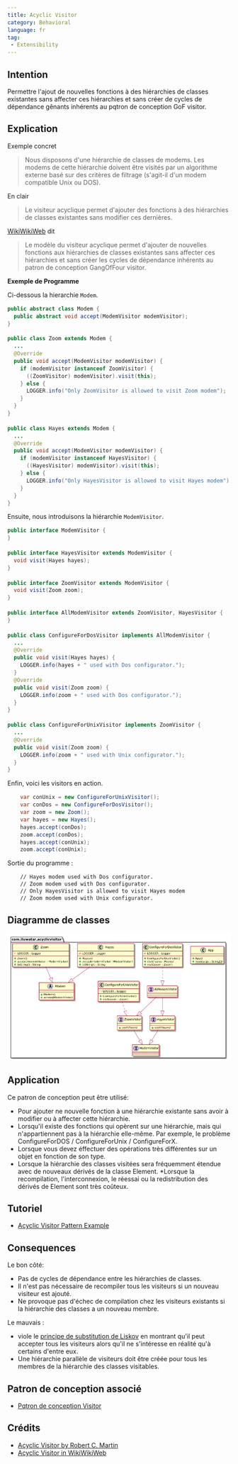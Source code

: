 ```yaml
---
title: Acyclic Visitor
category: Behavioral
language: fr
tag:
 - Extensibility
---
```


## Intention

Permettre l'ajout de nouvelles fonctions à des hiérarchies de classes existantes sans affecter ces hiérarchies et sans
créer de cycles de dépendance gênants inhérents au pqtron de conception GoF visitor.

## Explication

Exemple concret

> Nous disposons d'une hiérarchie de classes de modems. Les modems de cette hiérarchie doivent être visités
> par un algorithme externe basé sur des critères de filtrage (s'agit-il d'un modem compatible Unix ou DOS).

En clair

> Le visiteur acyclique permet d'ajouter des fonctions à des hiérarchies de classes existantes sans modifier ces dernières.

[WikiWikiWeb](https://wiki.c2.com/?AcyclicVisitor) dit

> Le modèle du visiteur acyclique permet d'ajouter de nouvelles fonctions aux hiérarchies de classes existantes
> sans affecter ces hiérarchies et sans créer les cycles de dépendance inhérents au patron de conception GangOfFour visitor.

**Exemple de Programme**

Ci-dessous la hierarchie `Modem`.

```java
public abstract class Modem {
  public abstract void accept(ModemVisitor modemVisitor);
}

public class Zoom extends Modem {
  ...
  @Override
  public void accept(ModemVisitor modemVisitor) {
    if (modemVisitor instanceof ZoomVisitor) {
      ((ZoomVisitor) modemVisitor).visit(this);
    } else {
      LOGGER.info("Only ZoomVisitor is allowed to visit Zoom modem");
    }
  }
}

public class Hayes extends Modem {
  ...
  @Override
  public void accept(ModemVisitor modemVisitor) {
    if (modemVisitor instanceof HayesVisitor) {
      ((HayesVisitor) modemVisitor).visit(this);
    } else {
      LOGGER.info("Only HayesVisitor is allowed to visit Hayes modem");
    }
  }
}
```

Ensuite, nous introduisons la hiérarchie `ModemVisitor`.

```java
public interface ModemVisitor {
}

public interface HayesVisitor extends ModemVisitor {
  void visit(Hayes hayes);
}

public interface ZoomVisitor extends ModemVisitor {
  void visit(Zoom zoom);
}

public interface AllModemVisitor extends ZoomVisitor, HayesVisitor {
}

public class ConfigureForDosVisitor implements AllModemVisitor {
  ...
  @Override
  public void visit(Hayes hayes) {
    LOGGER.info(hayes + " used with Dos configurator.");
  }
  @Override
  public void visit(Zoom zoom) {
    LOGGER.info(zoom + " used with Dos configurator.");
  }
}

public class ConfigureForUnixVisitor implements ZoomVisitor {
  ...
  @Override
  public void visit(Zoom zoom) {
    LOGGER.info(zoom + " used with Unix configurator.");
  }
}
```

Enfin, voici les visitors en action.

```java
    var conUnix = new ConfigureForUnixVisitor();
    var conDos = new ConfigureForDosVisitor();
    var zoom = new Zoom();
    var hayes = new Hayes();
    hayes.accept(conDos);
    zoom.accept(conDos);
    hayes.accept(conUnix);
    zoom.accept(conUnix);   
```

Sortie du programme :

```
    // Hayes modem used with Dos configurator.
    // Zoom modem used with Dos configurator.
    // Only HayesVisitor is allowed to visit Hayes modem
    // Zoom modem used with Unix configurator.
```

## Diagramme de classes

![alt text](../../../acyclic-visitor/etc/acyclic-visitor.png "Acyclic Visitor")

## Application

Ce patron de conception peut être utilisé:

* Pour ajouter ne nouvelle fonction à une hiérarchie existante sans avoir à modifier ou à affecter cette hiérarchie.
* Lorsqu'il existe des fonctions qui opèrent sur une hiérarchie, mais qui n'appartiennent pas à la hiérarchie elle-même. Par exemple, le problème ConfigureForDOS / ConfigureForUnix / ConfigureForX.
* Lorsque vous devez éffectuer des opérations très différentes sur un objet en fonction de son type.
* Lorsque la hiérarchie des classes visitées sera fréquemment étendue avec de nouveaux dérivés de la classe Element.
  *Lorsque la recompilation, l'interconnexion, le réessai ou la redistribution des dérivés de Element sont très coûteux.

## Tutoriel

* [Acyclic Visitor Pattern Example](https://codecrafter.blogspot.com/2012/12/the-acyclic-visitor-pattern.html)

## Consequences

Le bon côté:

* Pas de cycles de dépendance entre les hiérarchies de classes.
* Il n'est pas nécessaire de recompiler tous les visiteurs si un nouveau visiteur est ajouté.
* Ne provoque pas d'échec de compilation chez les visiteurs existants si la hiérarchie des classes a un nouveau membre.

Le mauvais :

* viole le [principe de substitution de Liskov](https://java-design-patterns.com/principles/#liskov-substitution-principle) en montrant qu'il peut accepter tous les visiteurs alors qu'il ne s'intéresse en réalité qu'à certains d'entre eux.
* Une hiérarchie parallèle de visiteurs doit être créée pour tous les membres de la hiérarchie des classes visitables.

## Patron de conception associé

* [Pqtron de conception Visitor](https://java-design-patterns.com/patterns/visitor/)

## Crédits

* [Acyclic Visitor by Robert C. Martin](http://condor.depaul.edu/dmumaugh/OOT/Design-Principles/acv.pdf)
* [Acyclic Visitor in WikiWikiWeb](https://wiki.c2.com/?AcyclicVisitor)
